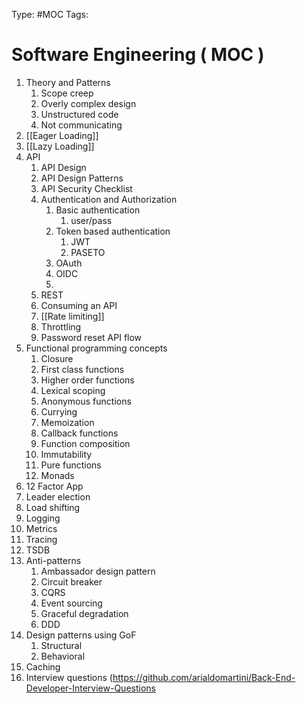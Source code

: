 Type: #MOC
Tags:
# Software Engineering ( MOC )

1. Theory and Patterns
	1. Scope creep
	2. Overly complex design
	3. Unstructured code
	4. Not communicating
2. [[Eager Loading]]
3. [[Lazy Loading]]
4. API
	1. API Design
	2. API Design Patterns
	3. API Security Checklist
	4. Authentication and Authorization
		1. Basic authentication
			1. user/pass
		2. Token based authentication
			1. JWT
			2. PASETO
		3. OAuth
		4. OIDC
		5. 
	5. REST
	6. Consuming an API
	7. [[Rate limiting]]
	8. Throttling
	9. Password reset API flow
5. Functional programming concepts
	1. Closure
	2. First class functions
	3. Higher order functions
	4. Lexical scoping
	5. Anonymous functions
	6. Currying
	7. Memoization
	8. Callback functions
	9. Function composition
	10. Immutability
	11. Pure functions
	12. Monads
6. 12 Factor App
7. Leader election
8. Load shifting
9. Logging
10. Metrics
11. Tracing
12. TSDB
13. Anti-patterns
	1. Ambassador design pattern
	2. Circuit breaker
	3. CQRS
	4. Event sourcing
	5. Graceful degradation
	6. DDD
14. Design patterns using GoF
	1. Structural
	2. Behavioral
15. Caching
16. Interview questions (https://github.com/arialdomartini/Back-End-Developer-Interview-Questions